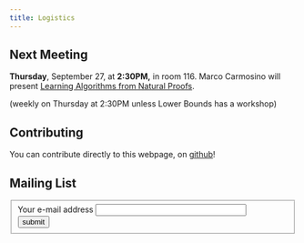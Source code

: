 ```yaml
---
title: Logistics
---
```


## Next Meeting

**Thursday**, September 27, at **2:30PM,** in room 116. Marco
Carmosino will present [Learning Algorithms from Natural
Proofs][CIKK16].

(weekly on Thursday at 2:30PM unless Lower Bounds has a workshop)


## Contributing

You can contribute directly to this webpage, on [github](https://github.com/mcarmosi/mcsp-work)!

<!-- ## Informal Schedule -->
<!-- * Monday: -->
<!--   * 1:30PM ... 3:30PM --- KRW Conjecture Reading Group -->
<!--   * 4:05PM ... 6:30PM --- [Lower Bounds Class](https://people.csail.mit.edu/rrw/cs294-152.html) in SODA 410 -->
<!-- * Tuesday: -->
<!--   * 11:00AM ... 12:30PM --- Sum of Squares Class -->
<!--   * 4:00PM ... 5:00PM --- GCT Reading Group -->
<!-- * Wednesday: -->
<!--   * 10:30AM ... 11:30AM --- Lower Bounds Main Seminar -->
<!--   * 12:00PM ... 1:30PM --- Theory Lunch -->
<!--   * 2:00PM ... 3:30PM --- Lifting Reading Group -->
<!-- * Thursday: -->
<!--   * 11:00AM ... 12:30PM --- Sum of Squares Class -->
<!--   * 12:00PM ... 2:00PM --- Law & Crypto -->
<!--   * 2:30PM ... 4:00PM --- MCSP Reading Group -->
<!--   * 4:30PM ... 5:00PM --- Fellows Seminar -->
<!-- * Friday: -->
<!--   * 10:30AM ... 12:00PM --- Seminar "Overflow" -->


<!-- If you know of more events that may be of interest to lower bounds participants in general, let me know. -->


## Mailing List

<form action="https://lists.simons.berkeley.edu/sympa" method="post">
  <fieldset>
    <label for="email">Your e-mail address</label>
    <input type="text" name="email" size="30"><br>
    <input type="hidden" name="list" value="mcsp-work">
    <input type="hidden" name="action" value="subrequest">
    <input type="hidden" name="via_subrequest" value="1">
    <input type="submit" name="action_subrequest" value="submit">
  </fieldset>
</form>


[CIKK16]: http://drops.dagstuhl.de/opus/volltexte/2016/5855/
